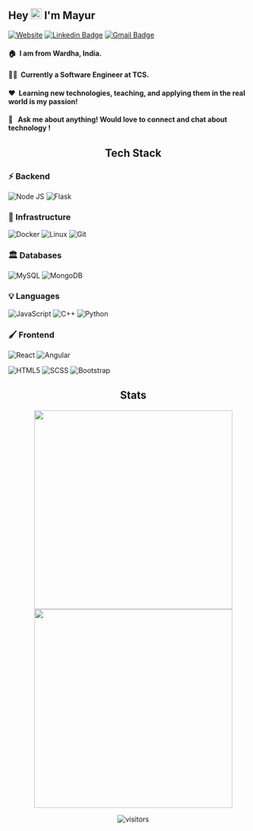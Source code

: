 ## Hey&nbsp;<img src="https://raw.githubusercontent.com/MartinHeinz/MartinHeinz/master/wave.gif" width="22px" height="22px"> I'm Mayur

[![Website](https://img.shields.io/badge/-Website-fc466b?style=for-the-badge&logoColor=white)](https://mayurrajurkar.github.io/mayurrajurkar/ "Know More About Me")
[![Linkedin Badge](https://img.shields.io/badge/-LinkedIn-0072b1?style=for-the-badge&logo=Linkedin&logoColor=white)](https://www.linkedin.com/in/mayur-rajurkar-823359192/ "Connect via LinkedIn")
[![Gmail Badge](https://img.shields.io/badge/-Gmail-c14438?style=for-the-badge&logo=Gmail&logoColor=white)](mailto:mayurrajurkar11@gmail.com "Connect via Email")

<!--[![Instagram Badge](https://img.shields.io/badge/-Instagram-4c68d7?style=for-the-badge&logo=instagram&logoColor=white)](https://www.instagram.com/mayur/ "Connect via Instagram")-->


#### :house:&nbsp; I am from Wardha, India.
#### :man_technologist:&nbsp; Currently a  Software Engineer at TCS.  
#### :heart:&nbsp; Learning new technologies, teaching, and applying them in the real world is my passion!  
#### 💬 &nbsp; Ask me about anything! Would love to connect and chat about technology !  

## <div align="center">Tech Stack</div>
### :zap: Backend

![Node JS](https://img.shields.io/badge/-NodeJS-3c873a?logo=node.js&logoColor=white&style=for-the-badge)
![Flask](https://img.shields.io/badge/-Flask-ffffff?logo=flask&logoColor=black&style=for-the-badge)

 ### :rocket: Infrastructure

![Docker](https://img.shields.io/badge/-Docker-0db7ed?logo=docker&logoColor=white&style=for-the-badge)
![Linux](https://img.shields.io/badge/-Linux-333333?logo=linux&logoColor=white&style=for-the-badge)
![Git](https://img.shields.io/badge/-Git-f34f29?logo=git&logoColor=white&style=for-the-badge)


 ### :classical_building: Databases
 

![MySQL](https://img.shields.io/badge/-MySQL-00618A?logo=mysql&logoColor=ffffff&style=for-the-badge)
![MongoDB](https://img.shields.io/badge/-MongoDB-3FA037?logo=mongodb&logoColor=white&style=for-the-badge)


### :bulb: Languages

![JavaScript](https://img.shields.io/badge/JavaScript-F7DF1E?style=for-the-badge&logo=javascript&logoColor=black)
![C++](https://img.shields.io/badge/C%2B%2B-00599C?style=for-the-badge&logo=c%2B%2B&logoColor=white)
![Python](https://img.shields.io/badge/Python-14354C?style=for-the-badge&logo=python&logoColor=white)

### :paintbrush: Frontend


![React](https://img.shields.io/badge/React-20232A?style=for-the-badge&logo=react&logoColor=61DAFB)
![Angular](https://img.shields.io/badge/-Angular-dd1b16?logo=angular&logoColor=white&style=for-the-badge)


![HTML5](https://img.shields.io/badge/HTML5-E34F26?style=for-the-badge&logo=html5&logoColor=white)
![SCSS](https://img.shields.io/badge/SCSS-CE679A?style=for-the-badge&logo=sass&logoColor=white)
![Bootstrap](https://img.shields.io/badge/Bootstrap-563D7C?style=for-the-badge&logo=bootstrap&logoColor=white)


## <div align="center">Stats</div>

<div align="center">
  <img width="400px" src="https://github-readme-stats.vercel.app/api?username=mayurrajurkar&custom_title=Mayur+Rajurkar%27s+Github+Stats&show_icons=true&hide_border=true&count_private=true&include_all_commits=true&bg_color=00000000&title_color=2e90ff&text_color=f0f0f0&icon_color=2bb389&cache_seconds=1000" />

  <img width="400px" src="https://github-readme-streak-stats.herokuapp.com/?user=mayurrajurkar&background=00000000&hide_border=true&stroke=878787&ring=2e90ff&fire=2e90ff&currStreakNum=f0f0f0&sideNums=f0f0f0&currStreakLabel=2bb389&sideLabels=2bb389&dates=dedede" />
  
![visitors](https://visitor-badge.glitch.me/badge?page_id=mayurrajurkar.mayurrajurkar)
</div>
